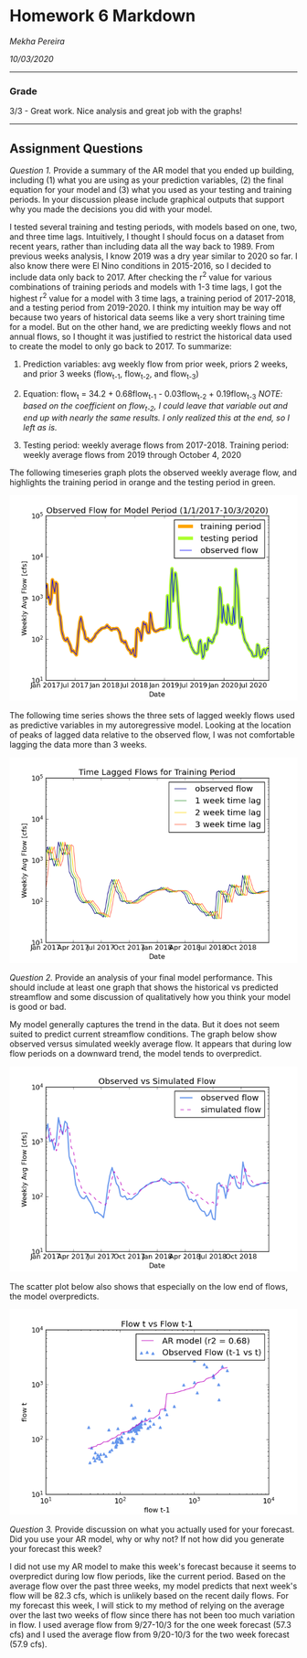 # Homework 6 Markdown
*Mekha Pereira*

*10/03/2020*

___
### Grade
3/3 - Great work. Nice analysis and great job with the  graphs!

---------
## Assignment Questions

*Question 1.* Provide a summary of the AR model that you ended up building, including (1) what you are using as your prediction variables, (2) the final equation for your model and (3) what you used as your testing and training periods. In your discussion please include graphical outputs that support why you made the decisions you did with your model.

I tested several training and testing periods, with models based on one, two, and three time lags. Intuitively, I thought I should focus on a dataset from recent years, rather than including data all the way back to 1989. From previous weeks analysis, I know 2019 was a dry year similar to 2020 so far. I also know there were El Nino conditions in 2015-2016, so I decided to include data only back to 2017. After checking the r<sup>2</sup> value for various combinations of training periods and models with 1-3 time lags, I got the highest r<sup>2</sup> value for a model with 3 time lags, a training period of 2017-2018, and a testing period from 2019-2020. I think my intuition may be way off because two years of historical data seems like a very short training time for a model. But on the other hand, we are predicting weekly flows and not annual flows, so I thought it was justified to restrict the historical data used to create the model to only go back to 2017. To summarize:

1) Prediction variables: avg weekly flow from prior week, priors 2 weeks, and prior 3 weeks (flow<sub>t-1</sub>, flow<sub>t-2</sub>, and flow<sub>t-3</sub>)

2) Equation: flow<sub>t</sub> = 34.2 + 0.68flow<sub>t-1</sub> - 0.03flow<sub>t-2</sub> + 0.19flow<sub>t-3</sub> *NOTE: based on the coefficient on flow<sub>t-2</sub>, I could leave that variable out and end up with nearly the same results. I only realized this at the end, so I left as is.*

3) Testing period: weekly average flows from 2017-2018. Training period: weekly average flows from 2019 through October 4, 2020

The following timeseries graph plots the observed weekly average flow, and highlights the training period in orange and the testing period in green.

![](assets/Pereira_HW6-ac5bf83e.png)

The following time series shows the three sets of lagged weekly flows used as predictive variables in my autoregressive model. Looking at the location of peaks of lagged data relative to the observed flow, I was not comfortable lagging the data more than 3 weeks.

![](assets/Pereira_HW6-1d2d8a07.png)

*Question 2.* Provide an analysis of your final model performance. This should include at least one graph that shows the historical vs predicted streamflow and some discussion of qualitatively how you think your model is good or bad.

My model generally captures the trend in the data. But it does not seem suited to predict current streamflow conditions. The graph below show observed versus simulated weekly average flow. It appears that during low flow periods on a downward trend, the model tends to overpredict.

![](assets/Pereira_HW6-4a9c8534.png)

The scatter plot below also shows that especially on the low end of flows, the model overpredicts.

![](assets/Pereira_HW6-b427314e.png)

*Question 3.* Provide discussion on what you actually used for your forecast. Did you use your AR model, why or why not? If not how did you generate your forecast this week?

I did not use my AR model to make this week's forecast because it seems to overpredict during low flow periods, like the current period. Based on the average flow over the past three weeks, my model predicts that next week's flow will be 82.3 cfs, which is unlikely based on the recent daily flows. For my forecast this week, I will stick to my method of relying on the average over the last two weeks of flow since there has not been too much variation in flow. I used average flow from 9/27-10/3 for the one week forecast (57.3 cfs) and I used the average flow from 9/20-10/3 for the two week forecast (57.9 cfs).

